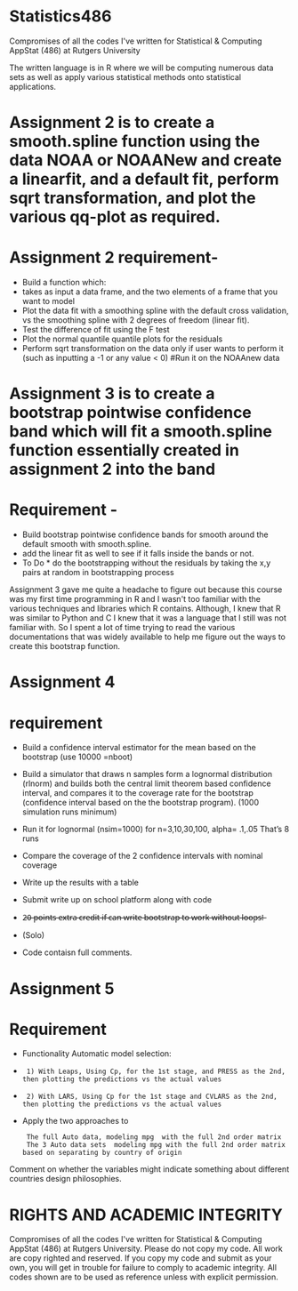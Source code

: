 # Statistics486
Compromises of all the codes I've written for Statistical &amp; Computing AppStat (486) at Rutgers University

The written language is in R where we will be computing numerous data sets as well as apply various statistical methods onto statistical applications. 

# Assignment 2 is to create a smooth.spline function using the data NOAA or NOAANew and create a linearfit, and a default fit, perform sqrt transformation, and plot the various qq-plot as required. 

# Assignment 2 requirement-
- Build a function which:
- takes as input a data frame, and the two elements of a frame that you want to model
- Plot the data fit with a smoothing spline with the default cross validation, vs the smoothing spline with 2 degrees of freedom (linear fit).
- Test the difference of fit using the F test
- Plot the normal quantile quantile plots for the residuals
- Perform sqrt transformation on the data only if user wants to perform it (such as inputting a -1 or any value < 0) 
#Run it on the NOAAnew data


# Assignment 3 is to create a bootstrap pointwise confidence band which will fit a smooth.spline function essentially created in assignment 2 into the band
 # Requirement - 
- Build bootstrap pointwise confidence bands for smooth around the default smooth with smooth.spline. 
- add the linear fit as well to see if it falls inside the bands or not.
- To Do * do the bootstrapping without the residuals by taking the x,y pairs at random in bootstrapping process

Assignment 3 gave me quite a headache to figure out because this course was my first time programming in R and I wasn't too familiar with the various techniques and libraries which R contains. Although, I knew that R was similar to Python and C I knew that it was a language that I still was not familiar with. So I spent a lot of time trying to read the various documentations that was widely available to help me figure out the ways to create this bootstrap function. 

# Assignment 4 
 # requirement
- Build a confidence interval estimator for the mean based on the bootstrap (use 10000 =nboot)
- Build a simulator that draws n samples form a lognormal distribution (rlnorm) and builds both the central limit theorem based confidence interval, and compares it to the coverage rate for the bootstrap (confidence interval based on the the bootstrap program). (1000 simulation runs minimum)

- Run it for lognormal (nsim=1000) for n=3,10,30,100, alpha= .1,.05 That’s 8 runs
- Compare the coverage of the 2 confidence intervals with nominal coverage
- Write up the results with a table
- Submit write up on school platform along with code
- 2̶0̶ ̶p̶o̶i̶n̶t̶s̶ ̶e̶x̶t̶r̶a̶ ̶c̶r̶e̶d̶i̶t̶ ̶i̶f̶ ̶c̶a̶n̶ ̶w̶r̶i̶t̶e̶ ̶b̶o̶o̶t̶s̶t̶r̶a̶p̶ ̶t̶o̶ ̶w̶o̶r̶k̶ ̶w̶i̶t̶h̶o̶u̶t̶ ̶l̶o̶o̶p̶s̶!̶
- (Solo) 
- Code contaisn full comments. 

# Assignment 5
# Requirement
- Functionality Automatic model selection:

-      1) With Leaps, Using Cp, for the 1st stage, and PRESS as the 2nd, then plotting the predictions vs the actual values

-      2) With LARS, Using Cp for the 1st stage and CVLARS as the 2nd, then plotting the predictions vs the actual values

- Apply the two approaches to 

       The full Auto data, modeling mpg  with the full 2nd order matrix
       The 3 Auto data sets  modeling mpg with the full 2nd order matrix based on separating by country of origin
Comment on whether the variables might indicate something about different countries design philosophies.

# RIGHTS AND ACADEMIC INTEGRITY 
Compromises of all the codes I've written for Statistical & Computing AppStat (486) at Rutgers University. Please do not copy my code. All work are copy righted and reserved. If you copy my code and submit as your own, you will get in trouble for failure to comply to academic integrity. All codes shown are to be used as reference unless with explicit permission.
